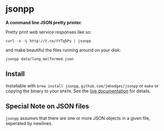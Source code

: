 jsonpp
======

**A command line JSON pretty printer.**

Pretty print web service responses like so:

    curl -s -L http://t.co/tYTq5Pu | jsonpp

and make beautiful the files running around on your disk:

    jsonpp data/long_malformed.json

Install
-------

Installable with `brew install jsonpp`, `github.com/jmhodges/jsonpp` or `make`
or copying the binary to your `$PATH`. See the [live
documentation](http://jmhodges.github.com/jsonpp/) for details.

Special Note on JSON files
--------------------------

`jsonpp` assumes that there are one or more JSON objects in a given file,
seperated by newlines.

